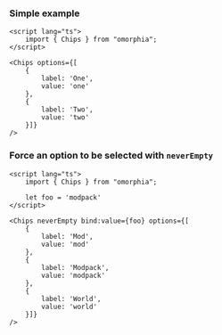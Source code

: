 ### Simple example

```svelte example raised
<script lang="ts">
    import { Chips } from "omorphia";
</script>

<Chips options={[
    {
        label: 'One',
        value: 'one'
    },
    {
        label: 'Two',
        value: 'two'
    }]}
/>
```


### Force an option to be selected with `neverEmpty`

```svelte example raised
<script lang="ts">
    import { Chips } from "omorphia";

    let foo = 'modpack'
</script>

<Chips neverEmpty bind:value={foo} options={[
    {
        label: 'Mod',
        value: 'mod'
    },
    {
        label: 'Modpack',
        value: 'modpack'
    },
    {
        label: 'World',
        value: 'world'
    }]}
/>
```
